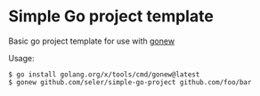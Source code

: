# Simple Go project template
Basic go project template for use with [gonew](https://pkg.go.dev/golang.org/x/tools/cmd/gonew)

Usage:

```
$ go install golang.org/x/tools/cmd/gonew@latest
$ gonew github.com/seler/simple-go-project github.com/foo/bar
```
